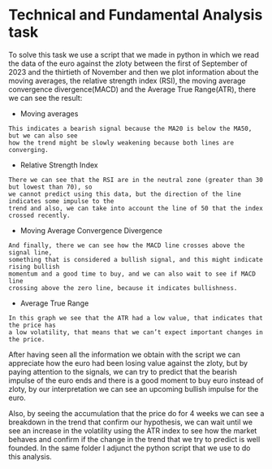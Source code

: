 # Technical and Fundamental Analysis task

To solve this task we use a script that we made in python in which we read the data of the euro against
the zloty between the first of September of 2023 and the thirtieth of November and then we plot
information about the moving averages, the relative strength index (RSI), the moving average
convergence divergence(MACD) and the Average True Range(ATR), there we can see the result:

- Moving averages

```
This indicates a bearish signal because the MA20 is below the MA50, but we can also see
how the trend might be slowly weakening because both lines are converging.
```
- Relative Strength Index

```
There we can see that the RSI are in the neutral zone (greater than 30 but lowest than 70), so
we cannot predict using this data, but the direction of the line indicates some impulse to the
trend and also, we can take into account the line of 50 that the index crossed recently.
```
- Moving Average Convergence Divergence


```
And finally, there we can see how the MACD line crosses above the signal line,
something that is considered a bullish signal, and this might indicate rising bullish
momentum and a good time to buy, and we can also wait to see if MACD line
crossing above the zero line, because it indicates bullishness.
```
- Average True Range

```
In this graph we see that the ATR had a low value, that indicates that the price has
a low volatility, that means that we can’t expect important changes in the price.
```
After having seen all the information we obtain with the script we can appreciate how the
euro had been losing value against the zloty, but by paying attention to the signals, we
can try to predict that the bearish impulse of the euro ends and there is a good moment to
buy euro instead of zloty, by our interpretation we can see an upcoming bullish impulse
for the euro.


Also, by seeing the accumulation that the price do for 4 weeks we can see a breakdown
in the trend that confirm our hypothesis, we can wait until we see an increase in the
volatility using the ATR index to see how the market behaves and confirm if the change
in the trend that we try to predict is well founded.
In the same folder I adjunct the python script that we use to do this analysis.

